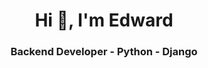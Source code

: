 <h1 align="center">Hi 👋, I'm Edward</h1>

<h3 align="center">Backend Developer - Python - Django</h3>
